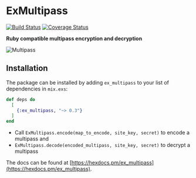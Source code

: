 # ExMultipass
[![Build Status](https://travis-ci.com/activeprospect/ex_multipass.svg?branch=master)](https://travis-ci.com/activeprospect/ex_multipass)
[![Coverage Status](https://coveralls.io/repos/github/activeprospect/ex_multipass/badge.svg?branch=master)](https://coveralls.io/github/activeprospect/ex_multipass?branch=master)

**Ruby compatible multipass encryption and decryption**

![Multipass](https://media.giphy.com/media/lKPFZ1nPKW8c8/giphy-downsized.gif)

## Installation

The package can be installed by adding `ex_multipass` to your list of dependencies in `mix.exs`:

```elixir
def deps do
  [
    {:ex_multipass, "~> 0.3"}
  ]
end
```

- Call `ExMultipass.encode(map_to_encode, site_key, secret)` to encode a multipass and
- `ExMultipass.decode(encoded_multipass, site_key, secret)` to decrypt a multipass

The docs can be found at [https://hexdocs.pm/ex_multipass](https://hexdocs.pm/ex_multipass).

